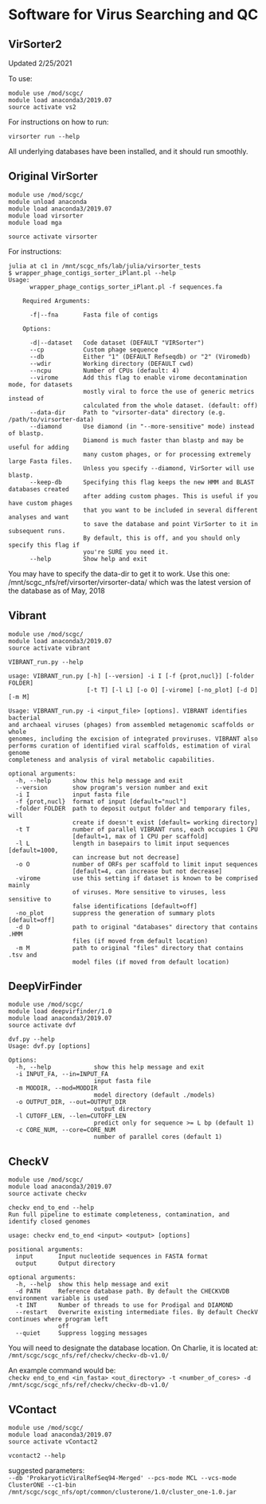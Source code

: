 # Software for Virus Searching and QC

## VirSorter2  
Updated 2/25/2021  

To use:  

```text
module use /mod/scgc/
module load anaconda3/2019.07
source activate vs2
```

For instructions on how to run:  

```text
virsorter run --help
```

All underlying databases have been installed, and it should run smoothly.  

## Original VirSorter

```text
module use /mod/scgc/
module unload anaconda
module load anaconda3/2019.07
module load virsorter
module load mga

source activate virsorter
```

For instructions:

```text
julia at c1 in /mnt/scgc_nfs/lab/julia/virsorter_tests
$ wrapper_phage_contigs_sorter_iPlant.pl --help
Usage:
      wrapper_phage_contigs_sorter_iPlant.pl -f sequences.fa

    Required Arguments:

      -f|--fna       Fasta file of contigs

    Options:

      -d|--dataset   Code dataset (DEFAULT "VIRSorter")
      --cp           Custom phage sequence
      --db           Either "1" (DEFAULT Refseqdb) or "2" (Viromedb)
      --wdir         Working directory (DEFAULT cwd)
      --ncpu         Number of CPUs (default: 4)
      --virome       Add this flag to enable virome decontamination mode, for datasets
                     mostly viral to force the use of generic metrics instead of
                     calculated from the whole dataset. (default: off)
      --data-dir     Path to "virsorter-data" directory (e.g. /path/to/virsorter-data)
      --diamond      Use diamond (in "--more-sensitive" mode) instead of blastp.
                     Diamond is much faster than blastp and may be useful for adding
                     many custom phages, or for processing extremely large Fasta files.
                     Unless you specify --diamond, VirSorter will use blastp.
      --keep-db      Specifying this flag keeps the new HMM and BLAST databases created
                     after adding custom phages. This is useful if you have custom phages
                     that you want to be included in several different analyses and want
                     to save the database and point VirSorter to it in subsequent runs.
                     By default, this is off, and you should only specify this flag if
                     you're SURE you need it.
      --help         Show help and exit
```

You may have to specify the data-dir to get it to work. Use this one: /mnt/scgc\_nfs/ref/virsorter/virsorter-data/ which was the latest version of the database as of May, 2018

## Vibrant

```
module use /mod/scgc/
module load anaconda3/2019.07
source activate vibrant

VIBRANT_run.py --help

usage: VIBRANT_run.py [-h] [--version] -i I [-f {prot,nucl}] [-folder FOLDER]
                      [-t T] [-l L] [-o O] [-virome] [-no_plot] [-d D] [-m M]

Usage: VIBRANT_run.py -i <input_file> [options]. VIBRANT identifies bacterial
and archaeal viruses (phages) from assembled metagenomic scaffolds or whole
genomes, including the excision of integrated proviruses. VIBRANT also
performs curation of identified viral scaffolds, estimation of viral genome
completeness and analysis of viral metabolic capabilities.

optional arguments:
  -h, --help      show this help message and exit
  --version       show program's version number and exit
  -i I            input fasta file
  -f {prot,nucl}  format of input [default="nucl"]
  -folder FOLDER  path to deposit output folder and temporary files, will
                  create if doesn't exist [default= working directory]
  -t T            number of parallel VIBRANT runs, each occupies 1 CPU
                  [default=1, max of 1 CPU per scaffold]
  -l L            length in basepairs to limit input sequences [default=1000,
                  can increase but not decrease]
  -o O            number of ORFs per scaffold to limit input sequences
                  [default=4, can increase but not decrease]
  -virome         use this setting if dataset is known to be comprised mainly
                  of viruses. More sensitive to viruses, less sensitive to
                  false identifications [default=off]
  -no_plot        suppress the generation of summary plots [default=off]
  -d D            path to original "databases" directory that contains .HMM
                  files (if moved from default location)
  -m M            path to original "files" directory that contains .tsv and
                  model files (if moved from default location)               
```

## DeepVirFinder

```
module use /mod/scgc/
module load deepvirfinder/1.0
module load anaconda3/2019.07
source activate dvf

dvf.py --help
Usage: dvf.py [options]

Options:
  -h, --help            show this help message and exit
  -i INPUT_FA, --in=INPUT_FA
                        input fasta file
  -m MODDIR, --mod=MODDIR
                        model directory (default ./models)
  -o OUTPUT_DIR, --out=OUTPUT_DIR
                        output directory
  -l CUTOFF_LEN, --len=CUTOFF_LEN
                        predict only for sequence >= L bp (default 1)
  -c CORE_NUM, --core=CORE_NUM
                        number of parallel cores (default 1)
```

## CheckV

```
module use /mod/scgc/
module load anaconda3/2019.07
source activate checkv

checkv end_to_end --help
Run full pipeline to estimate completeness, contamination, and identify closed genomes

usage: checkv end_to_end <input> <output> [options]

positional arguments:
  input       Input nucleotide sequences in FASTA format
  output      Output directory

optional arguments:
  -h, --help  show this help message and exit
  -d PATH     Reference database path. By default the CHECKVDB environment variable is used
  -t INT      Number of threads to use for Prodigal and DIAMOND
  --restart   Overwrite existing intermediate files. By default CheckV continues where program left
              off
  --quiet     Suppress logging messages
```

You will need to designate the database location.  On Charlie, it is located at: ```/mnt/scgc/scgc_nfs/ref/checkv/checkv-db-v1.0/```  

An example command would be:   
```checkv end_to_end <in_fasta> <out_directory> -t <number_of_cores> -d /mnt/scgc/scgc_nfs/ref/checkv/checkv-db-v1.0/```

## VContact
```
module use /mod/scgc/
module load anaconda3/2019.07
source activate vContact2

vcontact2 --help
```

suggested parameters:  
```--db 'ProkaryoticViralRefSeq94-Merged' --pcs-mode MCL --vcs-mode ClusterONE --c1-bin /mnt/scgc/scgc_nfs/opt/common/clusterone/1.0/cluster_one-1.0.jar```
